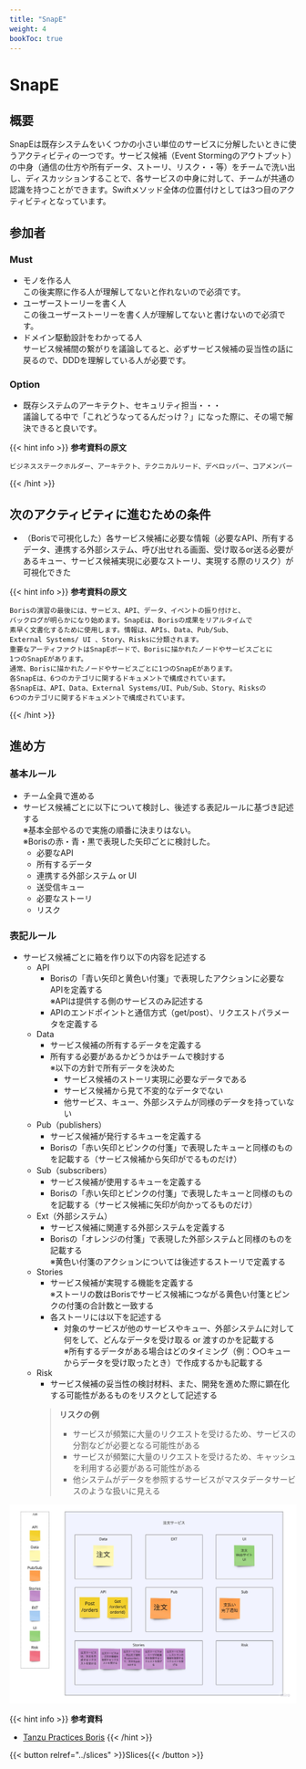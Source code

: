 ```yaml
---
title: "SnapE"
weight: 4
bookToc: true
---
```


# SnapE

## 概要
SnapEは既存システムをいくつかの小さい単位のサービスに分解したいときに使うアクティビティの一つです。サービス候補（Event Stormingのアウトプット）の中身（通信の仕方や所有データ、ストーリ、リスク・・等）をチームで洗い出し、ディスカッションすることで、各サービスの中身に対して、チームが共通の認識を持つことができます。Swiftメソッド全体の位置付けとしては3つ目のアクティビティとなっています。

## 参加者
### Must
- モノを作る人  
  この後実際に作る人が理解してないと作れないので必須です。
- ユーザーストーリーを書く人  
  この後ユーザーストーリーを書く人が理解してないと書けないので必須です。
- ドメイン駆動設計をわかってる人  
  サービス候補間の繋がりを議論してると、必ずサービス候補の妥当性の話に戻るので、DDDを理解している人が必要です。
### Option
- 既存システムのアーキテクト、セキュリティ担当・・・  
  議論してる中で「これどうなってるんだっけ？」になった際に、その場で解決できると良いです。

{{< hint info >}}
**参考資料の原文**
```
ビジネスステークホルダー、アーキテクト、テクニカルリード、デベロッパー、コアメンバー
```
{{< /hint >}}

## 次のアクティビティに進むための条件
- （Borisで可視化した）各サービス候補に必要な情報（必要なAPI、所有するデータ、連携する外部システム、呼び出せれる画面、受け取るor送る必要があるキュー、サービス候補実現に必要なストーリ、実現する際のリスク）が可視化できた

{{< hint info >}}
**参考資料の原文**
```
Borisの演習の最後には、サービス、API、データ、イベントの振り付けと、
バックログが明らかになり始めます。SnapEは、Borisの成果をリアルタイムで
素早く文書化するために使用します。情報は、APIs、Data、Pub/Sub、
External Systems/ UI 、Story、Risksに分類されます。
重要なアーティファクトはSnapEボードで、Borisに描かれたノードやサービスごとに
1つのSnapEがあります。
通常、Borisに描かれたノードやサービスごとに1つのSnapEがあります。
各SnapEは、6つのカテゴリに関するドキュメントで構成されています。
各SnapEは、API、Data、External Systems/UI、Pub/Sub、Story、Risksの
6つのカテゴリに関するドキュメントで構成されています。
```
{{< /hint >}}

## 進め方
### 基本ルール
- チーム全員で進める
- サービス候補ごとに以下について検討し、後述する表記ルールに基づき記述する  
  ※基本全部やるので実施の順番に決まりはない。  
  ※Borisの赤・青・黒で表現した矢印ごとに検討した。
  - 必要なAPI
  - 所有するデータ
  - 連携する外部システム or UI
  - 送受信キュー
  - 必要なストーリ
  - リスク
### 表記ルール
- サービス候補ごとに箱を作り以下の内容を記述する
  - API
    - Borisの「青い矢印と黄色い付箋」で表現したアクションに必要なAPIを定義する  
    ※APIは提供する側のサービスのみ記述する
    - APIのエンドポイントと通信方式（get/post）、リクエストパラメータを定義する
  - Data
    - サービス候補の所有するデータを定義する
    - 所有する必要があるかどうかはチームで検討する  
      ※以下の方針で所有データを決めた
      - サービス候補のストーリ実現に必要なデータである
      - サービス候補から見て不変的なデータでない
      - 他サービス、キュー、外部システムが同様のデータを持っていない
  - Pub（publishers）
    - サービス候補が発行するキューを定義する
    - Borisの「赤い矢印とピンクの付箋」で表現したキューと同様のものを記載する（サービス候補から矢印がでるものだけ）
  - Sub（subscribers）
    - サービス候補が使用するキューを定義する
    - Borisの「赤い矢印とピンクの付箋」で表現したキューと同様のものを記載する（サービス候補に矢印が向かってるものだけ）
  - Ext（外部システム）
    - サービス候補に関連する外部システムを定義する
    - Borisの「オレンジの付箋」で表現した外部システムと同様のものを記載する  
    ※黄色い付箋のアクションについては後述するストーリで定義する
  - Stories
    - サービス候補が実現する機能を定義する  
    ※ストーリの数はBorisでサービス候補につながる黄色い付箋とピンクの付箋の合計数と一致する
    - 各ストーリには以下を記述する
      - 対象のサービスが他のサービスやキュー、外部システムに対して何をして、どんなデータを受け取る or 渡すのかを記載する  
      ※所有するデータがある場合はどのタイミング（例：○○キューからデータを受け取ったとき）で作成するかも記載する
  - Risk
    - サービス候補の妥当性の検討材料、また、開発を進めた際に顕在化する可能性があるものをリスクとして記述する
    > **リスクの例**
    > - サービスが頻繁に大量のリクエストを受けるため、サービスの分割などが必要となる可能性がある
    > - サービスが頻繁に大量のリクエストを受けるため、キャッシュを利用する必要がある可能性がある
    > - 他システムがデータを参照するサービスがマスタデータサービスのような扱いに見える

![alt](SnapESample.jpg)

{{< hint info >}}
**参考資料**
- [Tanzu Practices Boris](https://tanzu.vmware.com/developer/practices/boris/)
{{< /hint >}}

{{< button relref="../slices" >}}Slices{{< /button >}}